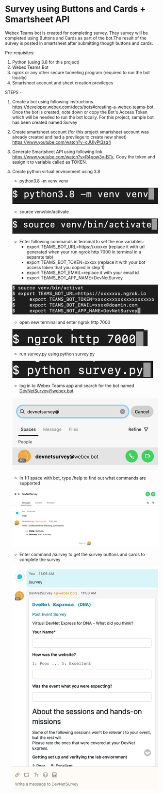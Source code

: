 # Survey using Buttons and Cards + Smartsheet API

Webex Teams bot is created for completing survey. They survey will be completed using Buttons and Cards as part of the bot.The result of the survey is posted in smartsheet after submitting though buttons and cards.

Pre-requisites:
1.  Python (using 3.8 for this project)
2.  Webex Teams Bot
3.  ngrok or any other secure tunneling program (required to run the bot locally)
4.  Smartsheet account and sheet creation previleges

STEPS -
1.  Create a bot using following instructions. https://developer.webex.com/docs/bots#creating-a-webex-teams-bot. Once the bot is created, note down or copy the Bot's Access Token which will be needed to run the bot locally. For this project, sample bot has been created named Survey
2.  Create smartsheet account (for this project smartsheet account was already created and had a previlege to create new sheet)
https://www.youtube.com/watch?v=cJUlyPt3zq4
3.  Generate Smartsheet API using following link. https://www.youtube.com/watch?v=R4pow3y-BTk. Copy the token and assign it to variable called as TOKEN. 
4. Create python virtual environment using 3.8
    - python3.8 -m venv venv
    
    ![](Images/venv.png)
    
    - source venv/bin/activate
    
    ![](Images/activatevenv.png)
    
    - Enter following commands in terminal to set the env variables:
        -   export TEAMS_BOT_URL=https://xxxxxx (replace it with url generated when your run ngrok http 7000 in terminal in
            a separate tab)
        -   export TEAMS_BOT_TOKEN=xxxxx (replace it with your bot access token that you copied in step 1)
        -   export TEAMS_BOT_EMAIL=replace it with your email id
        -   export TEAMS_BOT_APP_NAME=DevNetSurvey
        
     ![](Images/envvariables.png)
        
     - open new terminal and enter ngrok http 7000
     
     ![](Images/ngrok.png)
     
     - run survey.py using python survey.py
     
     ![](Images/surveypython.png)
     
     - log in to Webex Teams app and search for the bot named DevNetSurvey@webex.bot
     
     ![](Images/devnetsurveybot.png)
     
     - In 1:1 space with bot, type /help to find out what commands are supported
     
     ![](Images/botcommand.png)
     
     - Enter command /survey to get the survey buttons and cards to complete the survey
            
     ![](Images/buttonsandcards.png)
    

